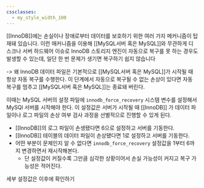```yaml
---
cssclasses:
  - my_style_width_100
---
```


[[InnoDB]]에는 손실이나 장애로부터 데이터를 보호하기 위한 여러 가지 메커니즘이 탑재돼 있습니다. 
이런 매커니즘을 이용해 [[MySQL서버 혹은 MySQL]]와 무관하게 디스크나 서버 하드웨어 이슈로 InnoDB 스토리지 엔진이 자동으로 복구를 못 하는 경우도 발생할 수 있는데, 일단 한 번 문제가 생기면 복구하기 쉽지 않습니다

-> 왜
InnoDB 데이터 파일은 기본적으로 [[MySQL서버 혹은 MySQL]]가 시작될 때 항상 자동 복구를 수행한다.
이 단계에서 자동으로 복구될 수 없는 손상이 있다면 자동 복구를 멈추고 [[MySQL서버 혹은 MySQL]]는 종료돼 버린다.

이때는 MySQL 서버의 설정 파일에 `innodb_force_recovery` 시스템 변수를 설정해서 MySQl 서버를 시작해야 한다.
이 설정값은 서버가 시작될 때 [[InnoDB]] 가 데이터 파일이나 로그 파일의 손상 여부 검사 과정을 선별적으로 진행할 수 있게 된다.

- [[InnoDB]]의 로그 파일이 손생됐다면 6으로 설정하고 서버를 기동한다.
- [[InnoDB]] 테이블의 데이터 파일이 손상됐다면 1로 설정하고 서버를 기동한다.
- 어떤 부분이 문제인지 알 수 없다면 `innodb_force_recovery` 설정값을 1부터 6까지 변경하면서 재시작해본다. 
	- 단 설정값이 커질수록 그만큼 심각한 상황이어서 손실 가능성이 커지고 복구 가능성은 적어진다.

세부 설정값은 이후에 확인하기
